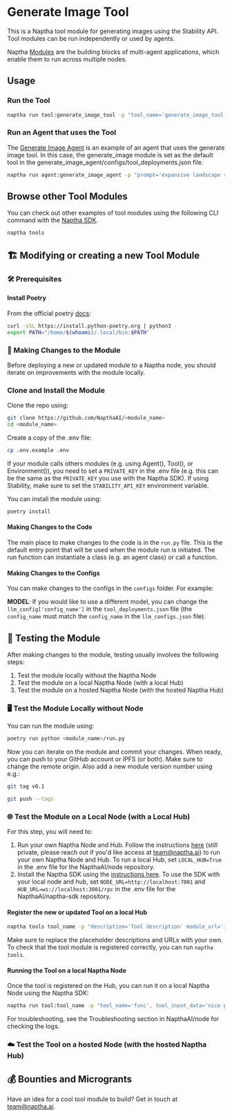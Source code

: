 # Generate Image Tool

This is a Naptha tool module for generating images using the Stability API. Tool modules can be run independently or used by agents. 

Naptha [Modules](https://docs.naptha.ai/NapthaModules/overview) are the building blocks of multi-agent applications, which enable them to run across multiple nodes.


## Usage

### Run the Tool

```bash
naptha run tool:generate_image_tool -p "tool_name='generate_image_tool', tool_input_data='expansive landscape rolling greens with gargantuan yggdrasil, intricate world-spanning roots towering under a blue alien sky, masterful, ghibli'"
```

### Run an Agent that uses the Tool

The [Generate Image Agent](https://github.com/NapthaAI/generate_image_agent) is an example of an agent that uses the generate image tool. In this case, the generate_image module is set as the default tool in the generate_image_agent/configs/tool_deployments.json file.

```bash
naptha run agent:generate_image_agent -p "prompt='expansive landscape rolling greens with gargantuan yggdrasil, intricate world-spanning roots towering under a blue alien sky, masterful, ghibli'" --tool_node_urls "http://localhost:7001"
```

## Browse other Tool Modules

You can check out other examples of tool modules using the following CLI command with the [Naptha SDK](https://github.com/NapthaAI/naptha-sdk). 

```bash
naptha tools
```

## 🏗 Modifying or creating a new Tool Module

### 🛠 Prerequisites 

#### Install Poetry 

From the official poetry [docs](https://python-poetry.org/docs/#installing-with-the-official-installer):

```bash
curl -sSL https://install.python-poetry.org | python3 -
export PATH="/home/$(whoami)/.local/bin:$PATH"
```

### 🔧 Making Changes to the Module

Before deploying a new or updated module to a Naptha node, you should iterate on improvements with the module locally. 

### Clone and Install the Module

Clone the repo using:

```bash
git clone https://github.com/NapthaAI/<module_name>
cd <module_name>
```

Create a copy of the .env file:

```bash
cp .env.example .env
```

If your module calls others modules (e.g. using Agent(), Tool(), or Environment()), you need to set a ```PRIVATE_KEY``` in the .env file (e.g. this can be the same as the ```PRIVATE_KEY``` you use with the Naptha SDK). If using Stability, make sure to set the ```STABILITY_API_KEY``` environment variable.

You can install the module using:

```bash
poetry install
```

#### Making Changes to the Code

The main place to make changes to the code is in the ```run.py``` file. This is the default entry point that will be used when the module run is initiated. The run function can instantiate a class (e.g. an agent class) or call a function. 

#### Making Changes to the Configs

You can make changes to the configs in the ```configs``` folder. For example:

**MODEL**: If you would like to use a different model, you can change the ```llm_config['config_name']``` in the ```tool_deployments.json``` file (the ```config_name``` must match the ```config_name``` in the ```llm_configs.json``` file). 

## 🧪 Testing the Module

After making changes to the module, testing usually involves the following steps:

1. Test the module locally without the Naptha Node
2. Test the module on a local Naptha Node (with a local Hub)
3. Test the module on a hosted Naptha Node (with the hosted Naptha Hub)

### 🖥️ Test the Module Locally without Node

You can run the module using:

```bash
poetry run python <module_name>/run.py
```

Now you can iterate on the module and commit your changes. When ready, you can push to your GitHub account or IPFS (or both). Make sure to change the remote origin. Also add a new module version number using e.g.:

```bash
git tag v0.1
```

```bash
git push --tags
```

### 🌐 Test the Module on a Local Node (with a Local Hub)

For this step, you will need to:

1. Run your own Naptha Node and Hub. Follow the instructions [here](https://github.com/NapthaAI/node) (still private, please reach out if you'd like access at team@naptha.ai) to run your own Naptha Node and Hub. To run a local Hub, set ```LOCAL_HUB=True``` in the .env file for the NapthaAI/node repository.
2. Install the Naptha SDK using the [instructions here](https://github.com/NapthaAI/naptha-sdk). To use the SDK with your local node and hub, set ```NODE_URL=http://localhost:7001``` and ```HUB_URL=ws://localhost:3001/rpc``` in the .env file for the NapthaAI/naptha-sdk repository.

#### Register the new or updated Tool on a local Hub

```bash
naptha tools tool_name -p "description='Tool description' module_url='ipfs://QmNer9SRKmJPv4Ae3vdVYo6eFjPcyJ8uZ2rRSYd3koT6jg'" 
```

Make sure to replace the placeholder descriptions and URLs with your own. To check that the tool module is registered correctly, you can run ```naptha tools```.

#### Running the Tool on a local Naptha Node

Once the tool is registered on the Hub, you can run it on a local Naptha Node using the Naptha SDK:

```bash
naptha run tool:tool_name -p "tool_name='func', tool_input_data='nice picture of a cat...'" 
```

For troubleshooting, see the Troubleshooting section in NapthaAI/node for checking the logs.

### ☁️ Test the Tool on a hosted Node (with the hosted Naptha Hub)

## 💰 Bounties and Microgrants

Have an idea for a cool tool module to build? Get in touch at team@naptha.ai.

